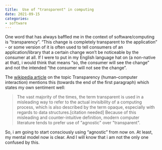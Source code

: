 ```yaml
---
title:  Use of "transparent" in computing
date: 2021-09-15
categories:
- software
---
```


One word that has always baffled me in the context of software/computing is “transparency”.  “This change is completely 
transparent to the application” - or some version of it is often used to tell consumers of an application/library that 
a certain change won’t be noticeable by the consumer at all. If I were to put in my English language hat on 
(a non-native at that), i would think that means “so, the consumer will see the change” and not the intended 
“the consumer will not see the change”.

The [wikipedia article](https://en.wikipedia.org/wiki/Transparency_(human%E2%80%93computer_interaction)) on the topic Transparency (human–computer interaction) mentions this 
(towards the end of the first paragraph) which states my own sentiment well:

> The vast majority of the times, the term transparent is used in a misleading way to refer to the actual 
> invisibility of a computing process, which is also described by the term opaque, especially with regards
> to data structures.[citation needed] Because of this misleading and counter-intuitive definition, modern
> computer literature tends to prefer use of "agnostic" over "transparent".

So, i am going to start consciously using  “agnostic” from now on. At least, my mental model now is clear.
And I will know that i am not the only one confused by this.
